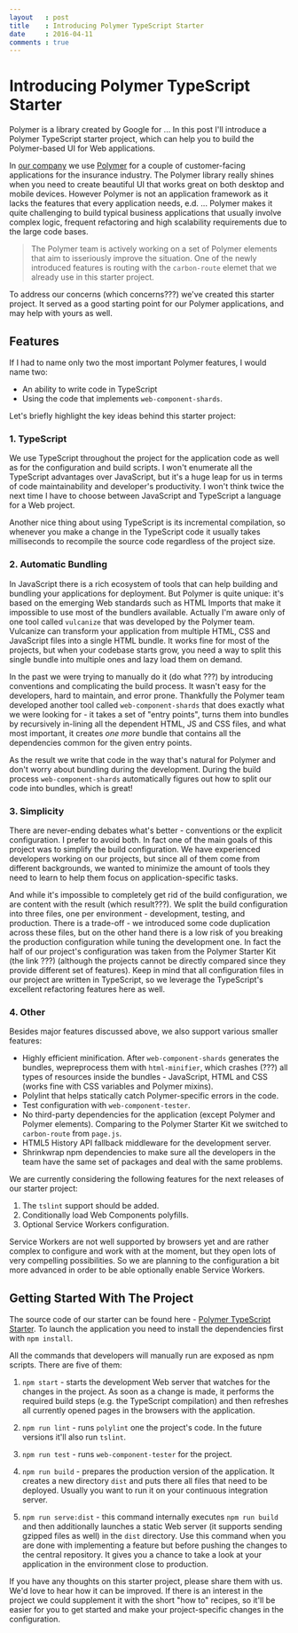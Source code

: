 ```yaml
---
layout   : post
title    : Introducing Polymer TypeScript Starter
date     : 2016-04-11
comments : true
---
```


# Introducing Polymer TypeScript Starter

Polymer is a library created by Google for ... In this post I'll introduce a Polymer TypeScript starter project, which can help you to build the Polymer-based UI for Web applications.

In [our company][farata] we use [Polymer][polymer] for a couple of customer-facing applications for the insurance industry. The Polymer library really shines when you need to create beautiful UI that works great on both desktop and mobile devices. However Polymer is not an application framework as it lacks the features that every application needs, e.d. ... Polymer makes it quite challenging to build typical business applications that usually involve complex logic, frequent refactoring and high scalability requirements due to the large code bases.

[farata]: http://faratasystems.com
[polymer]: https://www.polymer-project.org

> The Polymer team is actively working on a set of Polymer elements that aim to isseriously improve the situation. One of the newly introduced features is routing with the `carbon-route` elemet that we already use in this starter project.

To address our concerns (which concerns???) we've created this starter project. It served as a good starting point for our Polymer applications, and may help with yours as well.

## Features

If I had to name only two the most important Polymer features, I would name two:

* An ability to write code in TypeScript
* Using the code that implements `web-component-shards`.

Let's briefly highlight the key ideas behind this starter project:

### 1. TypeScript

We use TypeScript throughout the project for the application code as well as for the configuration and build scripts. I won't enumerate all the TypeScript advantages over JavaScript, but it's a huge leap for us in terms of code maintainability and developer's productivity. I won't think twice the next time I have to choose between JavaScript and TypeScript a language for a Web project.

Another nice thing about using TypeScript is its incremental compilation, so whenever you make a change in the TypeScript code it usually takes milliseconds to recompile the source code regardless of the project size.

### 2. Automatic Bundling

In JavaScript there is a rich ecosystem of tools that can help building and bundling your applications for deployment. But Polymer is quite unique: it's based on the emerging Web standards such as HTML Imports that make it impossible to use most of the bundlers available. Actually I'm aware only of one tool called `vulcanize` that was developed by the Polymer team. Vulcanize can transform your application from multiple HTML, CSS and JavaScript files into a single HTML bundle. It works fine for most of the projects, but when your codebase starts grow, you need a way to split this single bundle into multiple ones and lazy load them on demand.

In the past we were trying to manually do it (do what ???) by introducing conventions and complicating the build process. It wasn't easy for the developers, hard to maintain, and error prone. Thankfully the Polymer team developed another tool called `web-component-shards` that does exactly what we were looking for - it takes a set of "entry points", turns them into bundles by recursively in-lining all the dependent HTML, JS and CSS files, and what most important, it creates _one more_ bundle that contains all the dependencies common for the given entry points.

As the result we write that code in the way that's natural for Polymer and don't worry about bundling during the development. During the build process `web-component-shards` automatically figures out how to split our code into bundles, which is great!

### 3. Simplicity

There are never-ending debates what's better - conventions or the explicit configuration. I prefer to avoid both. In fact one of the main goals of this project was to simplify the build configuration. We have experienced developers working on our projects, but since all of them come from different backgrounds, we wanted to minimize the amount of tools they need to learn to help them focus on application-specific tasks.

And while it's impossible to completely get rid of the build configuration, we are content with the result (which result???). We split the build configuration into three files, one per environment - development, testing, and production. There is a trade-off - we introduced some code duplication across these files, but on the other hand there is a low risk of you breaking the production configuration while tuning the development one. In fact the half of our project's configuration was taken from the Polymer Starter Kit (the link ???) (although the projects cannot be directly compared since they provide different set of features). Keep in mind that all  configuration files in our project are written in TypeScript, so we leverage the TypeScript's excellent refactoring features here as well.

### 4. Other

Besides major features discussed above, we also support various smaller features:

* Highly efficient minification. After `web-component-shards` generates the bundles, wepreprocess them with `html-minifier`, which crashes (???) all types of resources inside the bundles - JavaScript, HTML and CSS (works fine with CSS variables and Polymer mixins).
* Polylint that helps statically catch Polymer-specific errors in the code.
* Test configuration with `web-component-tester`.
* No third-party dependencies for the application (except Polymer and Polymer elements). Comparing to the Polymer Starter Kit we switched to `carbon-route` from `page.js`.
* HTML5 History API fallback middleware for the development server.
* Shrinkwrap npm dependencies to make sure all the developers in the team have the same set of packages and deal with the same problems.

We are currently considering the following features for the next releases of our starter project:

1. The `tslint` support should be added.
2. Conditionally load Web Components polyfills.
3. Optional Service Workers configuration.

Service Workers are not well supported by browsers yet and are rather complex to configure and work with at the moment, but they open lots of very compelling possibilities. So we are planning to the configuration a bit more advanced in order to be able optionally enable Service Workers.

## Getting Started With The Project

The source code of our starter can be found here - [Polymer TypeScript Starter][repo]. To launch the application you need to install the dependencies first with `npm install`.

All the commands that developers will manually run are exposed as npm scripts. There are five of them:

1. `npm start` - starts the development Web server that watches for the changes in the project. As soon as a change is made, it performs the required build steps (e.g. the TypeScript compilation) and then refreshes all currently opened pages in the browsers with the application.

2. `npm run lint` - runs `polylint` one the project's code. In the future versions it'll also run `tslint`.

3. `npm run test` - runs `web-component-tester` for the project.

4. `npm run build` - prepares the production version of the application. It creates a new directory `dist` and puts there all files that need to be deployed. Usually you want to run it on your continuous integration server.

5. `npm run serve:dist` - this command internally executes `npm run build` and then additionally launches a static Web server (it supports sending gzipped files as well) in the `dist` directory. Use this command when you are done with implementing a feature but before pushing the changes to the central repository. It gives you a chance to take a look at your application in the environment close to production.

[repo]: https://github.com/Farata/polymer-typescript-starter

If you have any thoughts on this starter project, please share them with us. We'd love to hear how it can be improved. If there is an interest in the project we could supplement it with the short "how to" recipes, so it'll be easier for you to get started and make your project-specific changes in the configuration.
